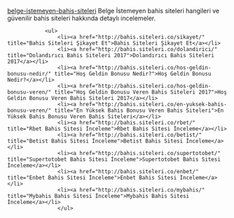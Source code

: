 <a href="http://bahis.siteleri.co/belge-istemeyen/" title="belge istemeyen bahis siteleri">belge-istemeyen-bahis-siteleri</a>
Belge İstemeyen bahis siteleri hangileri ve güvenilir bahis siteleri hakkında detaylı incelemeler.

				<ul>
					<li><a href="http://bahis.siteleri.co/sikayet/" title="Bahis Siteleri Şikayet Et">Bahis Siteleri Şikayet Et</a></li>
					<li><a href="http://bahis.siteleri.co/dolandirici/" title="Dolandırıcı Bahis Siteleri 2017">Dolandırıcı Bahis Siteleri 2017</a></li>
					<li><a href="http://bahis.siteleri.co/hos-geldin-bonusu-nedir/" title="Hoş Geldin Bonusu Nedir?">Hoş Geldin Bonusu Nedir?</a></li>
					<li><a href="http://bahis.siteleri.co/hos-geldin-bonusu-veren/" title="Hoş Geldin Bonusu Veren Bahis Siteleri 2017">Hoş Geldin Bonusu Veren Bahis Siteleri 2017</a></li>
					<li><a href="http://bahis.siteleri.co/en-yuksek-bahis-bonusu-veren/" title="En Yüksek Bahis Bonusu Veren Bahis Siteleri">En Yüksek Bahis Bonusu Veren Bahis Siteleri</a></li>
					<li><a href="http://bahis.siteleri.co/rbet/" title="Rbet Bahis Sitesi İnceleme">Rbet Bahis Sitesi İnceleme</a></li>
					<li><a href="http://bahis.siteleri.co/betist/" title="Betist Bahis Sitesi İnceleme">Betist Bahis Sitesi İnceleme</a></li>
					<li><a href="http://bahis.siteleri.co/supertotobet/" title="Supertotobet Bahis Sitesi İnceleme">Supertotobet Bahis Sitesi İnceleme</a></li>
					<li><a href="http://bahis.siteleri.co/enbet/" title="Enbet Bahis Sitesi İnceleme">Enbet Bahis Sitesi İnceleme</a></li>
					<li><a href="http://bahis.siteleri.co/mybahis/" title="Mybahis Bahis Sitesi İnceleme">Mybahis Bahis Sitesi İnceleme</a></li>
					</ul>
